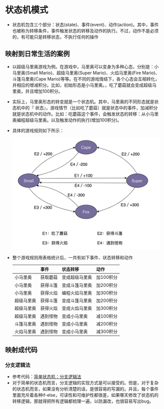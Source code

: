 # 状态机模式

* 状态机包含三个部分：状态(state)、事件(event)、动作(action)。其中，事件也被称为转移条件，事件触发状态的转移及动作的执行。不过，动作不是必须的，有可能只是转移状态，不执行任何的操作

## 映射到日常生活的案例

* 以超级马里奥游戏为例。在游戏中，马里奥可以变身为多种心态，分别是：小马里奥(Small Mario)、超级马里奥(Super Mario)、火焰马里奥(Fire Mario)、斗篷马里奥(Cape Mario)等等。在不同的游戏情结下，各个心态会互相转化，并相应的增减积分。比如，初始形态是小马里奥。，吃了蘑菇就会变成超级马里奥，并且增加100积分。

* 实际上，马里奥形态的转变就是一个状态机。其中，马里奥的不同形态就是状态机中的『
  状态』，游戏情节（比如吃了蘑菇）就是状态中的事件，加减积分就是状态机中的动作。比如：吃蘑菇这个事件，会触发状态的转移：从小马里奥编程超级马里奥。以及触发动作的执行(增加100积分)。

* 具体的游戏规则如下所示：

  ![img](./marioRule.png)

* 整个游戏规则用表格统计后，一共有如下事件、状态转移和动作

  |            | 事件     | 状态转移       | 动作      |
  | ---------- | -------- | -------------- | --------- |
  | 小马里奥   | 获取蘑菇 | 变成超级马里奥 | 加100积分 |
  | 小马里奥   | 获得斗篷 | 变成斗篷马里奥 | 加200积分 |
  | 小马里奥   | 获得火焰 | 编程火焰马里奥 | 加300积分 |
  | 超级马里奥 | 获得斗篷 | 变成斗篷马里奥 | 加200积分 |
  | 超级马里奥 | 获得火焰 | 变成火焰马里奥 | 加300积分 |
  | 超级马里奥 | 遇到怪物 | 变成小马里奥   | 减100积分 |
  | 斗篷马里奥 | 遇到怪物 | 变成小马里奥   | 减200积分 |
  | 火焰马里奥 | 遇到怪物 | 变成小马里奥   | 减300积分 |

  

## 映射成代码

### 分支逻辑法

* 参考代码：[简单状态机：分支逻辑法](https://github.com/AvengerEug/design-beautiful/blob/develop/src/main/java/com/eugene/sumarry/designbeautiful/mario/model1/MarioStateMachine.java)
* 对于简单的状态机而言，分支逻辑的实现方式是可以接受的。但是，对于复杂的状态机而言，如果没有分析清楚的话，是很容易的写漏的。并且，每个事件里面充斥着各种if-else，可读性和可维护性都很差，如果哪天修改了状态机的转移逻辑，那就得把所有逻辑都梳理一遍，以防漏改，也很容易写出bug。

